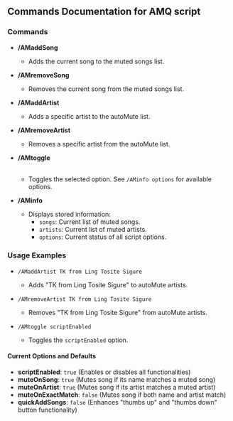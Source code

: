 ## Commands Documentation for AMQ script

### Commands

- **/AMaddSong**
  - Adds the current song to the muted songs list.

- **/AMremoveSong**
  - Removes the current song from the muted songs list.

- **/AMaddArtist <Artist Name>**
  - Adds a specific artist to the autoMute list.

- **/AMremoveArtist <Artist Name>**
  - Removes a specific artist from the autoMute list.

- **/AMtoggle <Option>**
  - Toggles the selected option. See `/AMinfo options` for available options.

- **/AMinfo <Info To Show>**
  - Displays stored information:
    - `songs`: Current list of muted songs.
    - `artists`: Current list of muted artists.
    - `options`: Current status of all script options.

### Usage Examples

- `/AMaddArtist TK from Ling Tosite Sigure`
  - Adds "TK from Ling Tosite Sigure" to autoMute artists.

- `/AMremoveArtist TK from Ling Tosite Sigure`
  - Removes "TK from Ling Tosite Sigure" from autoMute artists.

- `/AMtoggle scriptEnabled`
  - Toggles the `scriptEnabled` option.

#### Current Options and Defaults

- **scriptEnabled**: `true` (Enables or disables all functionalities)
- **muteOnSong**: `true` (Mutes song if its name matches a muted song)
- **muteOnArtist**: `true` (Mutes song if its artist matches a muted artist)
- **muteOnExactMatch**: `false` (Mutes song if both name and artist match)
- **quickAddSongs**: `false` (Enhances "thumbs up" and "thumbs down" button functionality)
